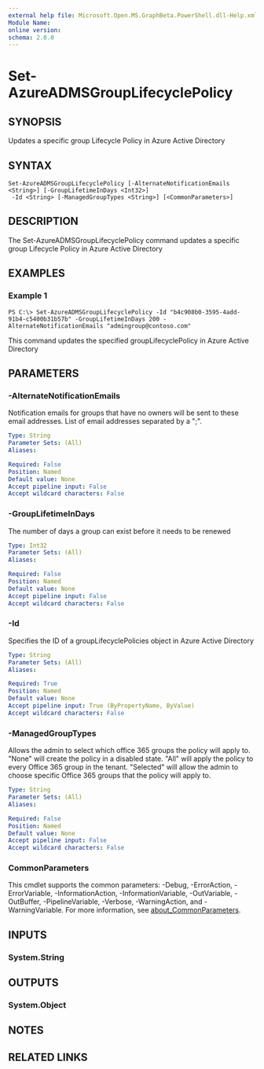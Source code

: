 ```yaml
---
external help file: Microsoft.Open.MS.GraphBeta.PowerShell.dll-Help.xml
Module Name:
online version:
schema: 2.0.0
---
```


# Set-AzureADMSGroupLifecyclePolicy

## SYNOPSIS
Updates a specific group Lifecycle Policy in Azure Active Directory

## SYNTAX

```
Set-AzureADMSGroupLifecyclePolicy [-AlternateNotificationEmails <String>] [-GroupLifetimeInDays <Int32>]
 -Id <String> [-ManagedGroupTypes <String>] [<CommonParameters>]
```

## DESCRIPTION
The Set-AzureADMSGroupLifecyclePolicy command updates a specific group Lifecycle Policy in Azure Active Directory

## EXAMPLES

### Example 1
```
PS C:\> Set-AzureADMSGroupLifecyclePolicy -Id "b4c908b0-3595-4add-91b4-c5400b31b57b" -GroupLifetimeInDays 200 -AlternateNotificationEmails "admingroup@contoso.com"
```

This command updates the specified groupLifecyclePolicy in Azure Active Directory

## PARAMETERS

### -AlternateNotificationEmails
Notification emails for groups that have no owners will be sent to these email addresses.
List of email addresses separated by a ";".

```yaml
Type: String
Parameter Sets: (All)
Aliases:

Required: False
Position: Named
Default value: None
Accept pipeline input: False
Accept wildcard characters: False
```

### -GroupLifetimeInDays
The number of days a group can exist before it needs to be renewed

```yaml
Type: Int32
Parameter Sets: (All)
Aliases:

Required: False
Position: Named
Default value: None
Accept pipeline input: False
Accept wildcard characters: False
```

### -Id
Specifies the ID of a groupLifecyclePolicies object in Azure Active Directory

```yaml
Type: String
Parameter Sets: (All)
Aliases:

Required: True
Position: Named
Default value: None
Accept pipeline input: True (ByPropertyName, ByValue)
Accept wildcard characters: False
```

### -ManagedGroupTypes
Allows the admin to select which office 365 groups the policy will apply to.
"None" will create the policy in a disabled state.
"All" will apply the policy to every Office 365 group in the tenant.
"Selected" will allow the admin to choose specific Office 365 groups that the policy will apply to.

```yaml
Type: String
Parameter Sets: (All)
Aliases:

Required: False
Position: Named
Default value: None
Accept pipeline input: False
Accept wildcard characters: False
```

### CommonParameters
This cmdlet supports the common parameters: -Debug, -ErrorAction, -ErrorVariable, -InformationAction, -InformationVariable, -OutVariable, -OutBuffer, -PipelineVariable, -Verbose, -WarningAction, and -WarningVariable. For more information, see [about_CommonParameters](http://go.microsoft.com/fwlink/?LinkID=113216).

## INPUTS

### System.String
## OUTPUTS

### System.Object
## NOTES

## RELATED LINKS
